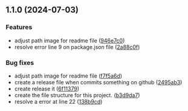 

## 1.1.0 (2024-07-03)


### Features

* adjust path image for readme file ([946e7c0](https://github.com/tph-kds/vqa-llm/commit/946e7c0fa63aeda25bfd73eeb4eb663fbd0c3def))
* resolve error line 9 on package.json file ([2a88c0f](https://github.com/tph-kds/vqa-llm/commit/2a88c0fbfabefc951a801ed2f342fe7dee08a9a3))


### Bug fixes

* adjust path image for readme file ([f7f5a6d](https://github.com/tph-kds/vqa-llm/commit/f7f5a6d42c8d29e9e0e30d2d2d9ba9e7fae779fd))
* create a release file when commits something on github ([2495ab3](https://github.com/tph-kds/vqa-llm/commit/2495ab3545fb450dbc191d7c9d2198764a4a47bb))
* create release it ([6f11379](https://github.com/tph-kds/vqa-llm/commit/6f11379864d8aa75ffd06490460be2a9ee1d4895))
* create the file structure for this project. ([b3d9da7](https://github.com/tph-kds/vqa-llm/commit/b3d9da7a7caf1ebb80db1f4fba23d10411c4b28b))
* resolve a error at line 22 ([138b9cd](https://github.com/tph-kds/vqa-llm/commit/138b9cd585026b024ce840bbfb537a82924d8edf))
